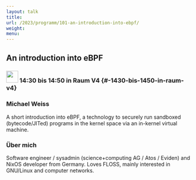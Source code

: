 ```yaml
---
layout: talk
title:
url: /2023/programm/101-an-introduction-into-ebpf/
weight:
menu:
---
```

## An introduction into eBPF

### <img height = "32" src="../../../images/talk.svg"> 14:30 bis 14:50 in Raum V4 {#-1430-bis-1450-in-raum-v4}

### Michael Weiss

A short introduction into eBPF, a technology to securely run sandboxed (bytecode/JITed) programs in the kernel space via an in-kernel virtual machine.

### Über mich

Software engineer / sysadmin (science+computing AG / Atos / Eviden) and NixOS developer from Germany. Loves FLOSS, mainly interested in GNU/Linux and computer networks.

